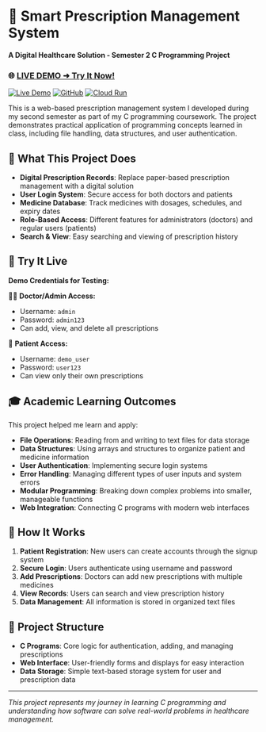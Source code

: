 # 💊 Smart Prescription Management System

**A Digital Healthcare Solution - Semester 2 C Programming Project**

### 🌐 **[LIVE DEMO ➜ Try It Now!](https://prescription-app-431826166991.us-central1.run.app)**

[![Live Demo](https://img.shields.io/badge/🚀%20Live%20Demo-Available-brightgreen?style=for-the-badge)](https://prescription-app-431826166991.us-central1.run.app)
[![GitHub](https://img.shields.io/badge/📋%20Source%20Code-GitHub-blue?style=for-the-badge&logo=github)](https://github.com/SandeepH2706/C_project)
[![Cloud Run](https://img.shields.io/badge/☁️%20Deployed%20on-Google%20Cloud-orange?style=for-the-badge&logo=google-cloud)](https://prescription-app-431826166991.us-central1.run.app)

This is a web-based prescription management system I developed during my second semester as part of my C programming coursework. The project demonstrates practical application of programming concepts learned in class, including file handling, data structures, and user authentication.

## 🎯 What This Project Does

- **Digital Prescription Records**: Replace paper-based prescription management with a digital solution
- **User Login System**: Secure access for both doctors and patients
- **Medicine Database**: Track medicines with dosages, schedules, and expiry dates
- **Role-Based Access**: Different features for administrators (doctors) and regular users (patients)
- **Search & View**: Easy searching and viewing of prescription history

## 🚀 Try It Live

**Demo Credentials for Testing:**

👨‍⚕️ **Doctor/Admin Access:**
- Username: `admin`
- Password: `admin123`
- Can add, view, and delete all prescriptions

👤 **Patient Access:**
- Username: `demo_user`
- Password: `user123`
- Can view only their own prescriptions

## 🎓 Academic Learning Outcomes

This project helped me learn and apply:

- **File Operations**: Reading from and writing to text files for data storage
- **Data Structures**: Using arrays and structures to organize patient and medicine information
- **User Authentication**: Implementing secure login systems
- **Error Handling**: Managing different types of user inputs and system errors
- **Modular Programming**: Breaking down complex problems into smaller, manageable functions
- **Web Integration**: Connecting C programs with modern web interfaces

## 📝 How It Works

1. **Patient Registration**: New users can create accounts through the signup system
2. **Secure Login**: Users authenticate using username and password
3. **Add Prescriptions**: Doctors can add new prescriptions with multiple medicines
4. **View Records**: Users can search and view prescription history
5. **Data Management**: All information is stored in organized text files

## 🎯 Project Structure

- **C Programs**: Core logic for authentication, adding, and managing prescriptions
- **Web Interface**: User-friendly forms and displays for easy interaction
- **Data Storage**: Simple text-based storage system for user and prescription data

---

*This project represents my journey in learning C programming and understanding how software can solve real-world problems in healthcare management.*
